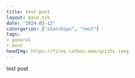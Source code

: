 ```yaml
---
title: test post
layout: base.njk
date: "2024-03-12"
catergories: ["starships", "test"]
tags: 
- general
- post
headImg: https://files.catbox.moe/qszihs.jpeg
---
```


test post